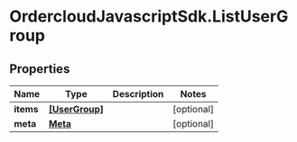 # OrdercloudJavascriptSdk.ListUserGroup

## Properties
Name | Type | Description | Notes
------------ | ------------- | ------------- | -------------
**items** | [**[UserGroup]**](UserGroup.md) |  | [optional] 
**meta** | [**Meta**](Meta.md) |  | [optional] 


